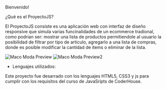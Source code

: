 Bienvenido!

¿Qué es el ProyectoJS?

El ProyectoJS consiste es una aplicación web con interfaz de diseño responsive que simula varias funcinalidades de un ecommerce tradional, como podrian ser: mostrar una lista de productos permitiendole al usuario la posibilidad de filtrar por tipo de articulo, agregarlo a una lista de compras, donde es posible modificar la cantidad de items o eliminar de la lista.

![Maco Moda Preview](https://res.cloudinary.com/dmkieqxcp/image/upload/v1681932469/Maco-preview_smh8wu.jpg)
![Maco Moda Preview2](https://res.cloudinary.com/dmkieqxcp/image/upload/v1681933117/Maco-preview2_vdefpz.jpg)

- Lenguajes utilizados:

Este proyecto fue desarrado con los lenguajes HTML5, CSS3 y js para cumplir con los requisitos del curso de JavaSripts de CoderHouse.

